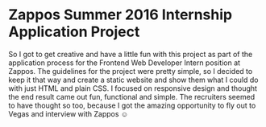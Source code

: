 # Zappos Summer 2016 Internship Application Project

So I got to get creative and have a little fun with this project as part of the application process for the Frontend Web Developer Intern position at Zappos. The guidelines for the project were pretty simple, so I decided to keep it that way and create a static website and show them what I could do with just HTML and plain CSS. I focused on responsive design and thought the end result came out fun, functional and simple. The recruiters seemed to have thought so too, because I got the amazing opportunity to fly out to Vegas and interview with Zappos :relaxed: 
